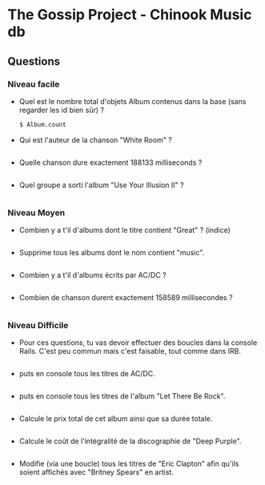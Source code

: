 # The Gossip Project - Chinook Music db

## Questions

### Niveau facile

- Quel est le nombre total d'objets Album contenus dans la base (sans regarder les id bien sûr) ?
    ```sh
  $ Album.count
  ```
- Qui est l'auteur de la chanson "White Room" ?
    ```sh
  
  ```
- Quelle chanson dure exactement 188133 milliseconds ?
    ```sh
  
  ```
- Quel groupe a sorti l'album "Use Your Illusion II" ?
    ```sh
  
  ```

### Niveau Moyen

- Combien y a t'il d'albums dont le titre contient "Great" ? (indice)
  ```sh
  
  ```
- Supprime tous les albums dont le nom contient "music".
    ```sh
  
  ```
- Combien y a t'il d'albums écrits par AC/DC ?
    ```sh
  
  ```
- Combien de chanson durent exactement 158589 millisecondes ?
    ```sh
  
  ```

### Niveau Difficile

- Pour ces questions, tu vas devoir effectuer des boucles dans la console Rails. C'est peu commun mais c'est faisable, tout comme dans IRB.
    ```sh
  
  ```
- puts en console tous les titres de AC/DC.
    ```sh
  
  ```
- puts en console tous les titres de l'album "Let There Be Rock".
    ```sh
  
  ```
- Calcule le prix total de cet album ainsi que sa durée totale.
    ```sh
  
  ```
- Calcule le coût de l'intégralité de la discographie de "Deep Purple".
    ```sh
  
  ```
- Modifie (via une boucle) tous les titres de "Eric Clapton" afin qu'ils soient affichés avec "Britney Spears" en artist.
    ```sh
  
  ```

